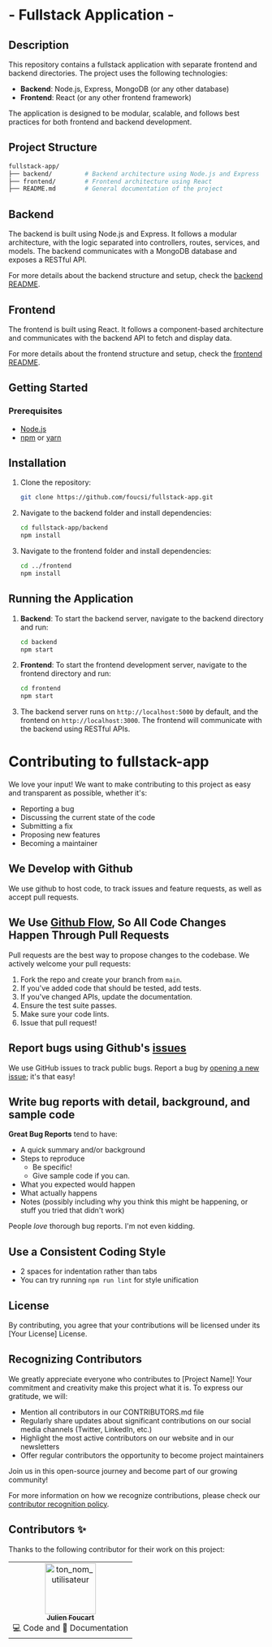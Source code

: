 # - Fullstack Application - 

## Description

This repository contains a fullstack application with separate frontend and backend directories. The project uses the following technologies:

- **Backend**: Node.js, Express, MongoDB (or any other database)
- **Frontend**: React (or any other frontend framework)

The application is designed to be modular, scalable, and follows best practices for both frontend and backend development.

## Project Structure

```bash
fullstack-app/
├── backend/         # Backend architecture using Node.js and Express
├── frontend/        # Frontend architecture using React
├── README.md        # General documentation of the project
```

## Backend

The backend is built using Node.js and Express. It follows a modular architecture, with the logic separated into controllers, routes, services, and models. The backend communicates with a MongoDB database and exposes a RESTful API.

For more details about the backend structure and setup, check the [backend README](./backend/README.md).

## Frontend

The frontend is built using React. It follows a component-based architecture and communicates with the backend API to fetch and display data.

For more details about the frontend structure and setup, check the [frontend README](./frontend/README.md).

## Getting Started

### Prerequisites

- [Node.js](https://nodejs.org/)
- [npm](https://www.npmjs.com/) or [yarn](https://yarnpkg.com/)

## Installation

1. Clone the repository:

    ```bash
    git clone https://github.com/foucsi/fullstack-app.git
    ```

2. Navigate to the backend folder and install dependencies:

    ```bash
    cd fullstack-app/backend
    npm install
    ```

3. Navigate to the frontend folder and install dependencies:

    ```bash
    cd ../frontend
    npm install
    ```
## Running the Application

1. **Backend**: To start the backend server, navigate to the backend directory and run:

    ```bash
    cd backend
    npm start
    ```

2. **Frontend**: To start the frontend development server, navigate to the frontend directory and run:

    ```bash
    cd frontend
    npm start
    ```

3. The backend server runs on `http://localhost:5000` by default, and the frontend on `http://localhost:3000`. The frontend will communicate with the backend using RESTful APIs.

# Contributing to fullstack-app

We love your input! We want to make contributing to this project as easy and transparent as possible, whether it's:

- Reporting a bug
- Discussing the current state of the code
- Submitting a fix
- Proposing new features
- Becoming a maintainer

## We Develop with Github

We use github to host code, to track issues and feature requests, as well as accept pull requests.

## We Use [Github Flow](https://guides.github.com/introduction/flow/index.html), So All Code Changes Happen Through Pull Requests

Pull requests are the best way to propose changes to the codebase. We actively welcome your pull requests:

1. Fork the repo and create your branch from `main`.
2. If you've added code that should be tested, add tests.
3. If you've changed APIs, update the documentation.
4. Ensure the test suite passes.
5. Make sure your code lints.
6. Issue that pull request!

## Report bugs using Github's [issues](https://github.com/yourproject/yourrepository/issues)

We use GitHub issues to track public bugs. Report a bug by [opening a new issue](https://github.com/yourproject/yourrepository/issues/new); it's that easy!

## Write bug reports with detail, background, and sample code

**Great Bug Reports** tend to have:

- A quick summary and/or background
- Steps to reproduce
   - Be specific!
   - Give sample code if you can.
- What you expected would happen
- What actually happens
- Notes (possibly including why you think this might be happening, or stuff you tried that didn't work)

People *love* thorough bug reports. I'm not even kidding.

## Use a Consistent Coding Style

* 2 spaces for indentation rather than tabs
* You can try running `npm run lint` for style unification

## License

By contributing, you agree that your contributions will be licensed under its [Your License] License.

## Recognizing Contributors

We greatly appreciate everyone who contributes to [Project Name]! Your commitment and creativity make this project what it is. To express our gratitude, we will:

- Mention all contributors in our CONTRIBUTORS.md file
- Regularly share updates about significant contributions on our social media channels (Twitter, LinkedIn, etc.)
- Highlight the most active contributors on our website and in our newsletters
- Offer regular contributors the opportunity to become project maintainers

Join us in this open-source journey and become part of our growing community!

For more information on how we recognize contributions, please check our [contributor recognition policy](link_to_policy).

## Contributors ✨

Thanks to the following contributor for their work on this project:

<table>
  <tr>
    <td align="center">
      <a href="https://github.com/ton_nom_utilisateur">
        <img src="https://avatars.githubusercontent.com/foucsi?v=4" width="100px;" alt="ton_nom_utilisateur"/>
        <br /><sub><b>Julien Foucart</b></sub>
      </a>
      <br />
      💻 Code and 📖 Documentation
    </td>
  </tr>
</table>

